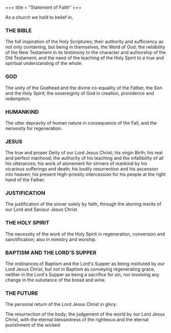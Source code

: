 +++
title = "Statement of Faith"
+++

As a church we hold to belief in,

### THE BIBLE

The full inspiration of the Holy Scriptures; their authority and sufficiency as not only containing, but being in themselves, the Word of God; the reliability of the New Testament in its testimony to the character and authorship of the Old Testament; and the need of the teaching of the Holy Spirit to a true and spiritual understanding of the whole.

### GOD

The unity of the Godhead and the divine co-equality of the Father, the Son and the Holy Spirit; the sovereignty of God in creation, providence and redemption.

### HUMANKIND

The utter depravity of human nature in consequence of the Fall, and the necessity for regeneration.

### JESUS

The true and proper Deity of our Lord Jesus Christ; his virgin Birth; his real and perfect manhood; the authority of his teaching and the infallibility of all his utterances; his work of atonement for sinners of mankind by his vicarious sufferings and death; his bodily resurrection and his ascension into heaven; his present High-priestly intercession for his people at the right hand of the Father.

### JUSTIFICATION

The justification of the sinner solely by faith, through the atoning merits of our Lord and Saviour Jesus Christ.

### THE HOLY SPIRIT

The necessity of the work of the Holy Spirit in regeneration, conversion and sanctification; also in ministry and worship.

### BAPTISM AND THE LORD'S SUPPER

The ordinances of Baptism and the Lord's Supper as being instituted by our Lord Jesus Christ, but not in Baptism as conveying regenerating grace, neither in the Lord's Supper as being a sacrifice for sin, nor involving any change in the substance of the bread and wine.

### THE FUTURE

The personal return of the Lord Jesus Christ in glory.


The resurrection of the body; the judgement of the world by our Lord Jesus Christ, with the eternal blessedness of the righteous and the eternal punishment of the wicked.
